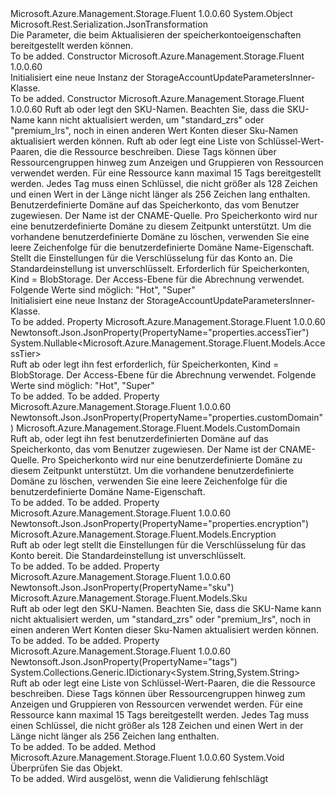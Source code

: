 <Type Name="StorageAccountUpdateParametersInner" FullName="Microsoft.Azure.Management.Storage.Fluent.Models.StorageAccountUpdateParametersInner">
  <TypeSignature Language="C#" Value="public class StorageAccountUpdateParametersInner" />
  <TypeSignature Language="ILAsm" Value=".class public auto ansi beforefieldinit StorageAccountUpdateParametersInner extends System.Object" />
  <TypeSignature Language="DocId" Value="T:Microsoft.Azure.Management.Storage.Fluent.Models.StorageAccountUpdateParametersInner" />
  <TypeSignature Language="VB.NET" Value="Public Class StorageAccountUpdateParametersInner" />
  <TypeSignature Language="F#" Value="type StorageAccountUpdateParametersInner = class" />
  <AssemblyInfo>
    <AssemblyName>Microsoft.Azure.Management.Storage.Fluent</AssemblyName>
    <AssemblyVersion>1.0.0.60</AssemblyVersion>
  </AssemblyInfo>
  <Base>
    <BaseTypeName>System.Object</BaseTypeName>
  </Base>
  <Interfaces />
  <Attributes>
    <Attribute>
      <AttributeName>Microsoft.Rest.Serialization.JsonTransformation</AttributeName>
    </Attribute>
  </Attributes>
  <Docs>
    <summary>
            Die Parameter, die beim Aktualisieren der speicherkontoeigenschaften bereitgestellt werden können.
            </summary>
    <remarks>To be added.</remarks>
  </Docs>
  <Members>
    <Member MemberName=".ctor">
      <MemberSignature Language="C#" Value="public StorageAccountUpdateParametersInner ();" />
      <MemberSignature Language="ILAsm" Value=".method public hidebysig specialname rtspecialname instance void .ctor() cil managed" />
      <MemberSignature Language="DocId" Value="M:Microsoft.Azure.Management.Storage.Fluent.Models.StorageAccountUpdateParametersInner.#ctor" />
      <MemberSignature Language="VB.NET" Value="Public Sub New ()" />
      <MemberType>Constructor</MemberType>
      <AssemblyInfo>
        <AssemblyName>Microsoft.Azure.Management.Storage.Fluent</AssemblyName>
        <AssemblyVersion>1.0.0.60</AssemblyVersion>
      </AssemblyInfo>
      <Parameters />
      <Docs>
        <summary>
            Initialisiert eine neue Instanz der StorageAccountUpdateParametersInner-Klasse.
            </summary>
        <remarks>To be added.</remarks>
      </Docs>
    </Member>
    <Member MemberName=".ctor">
      <MemberSignature Language="C#" Value="public StorageAccountUpdateParametersInner (Microsoft.Azure.Management.Storage.Fluent.Models.Sku sku = null, System.Collections.Generic.IDictionary&lt;string,string&gt; tags = null, Microsoft.Azure.Management.Storage.Fluent.Models.CustomDomain customDomain = null, Microsoft.Azure.Management.Storage.Fluent.Models.Encryption encryption = null, Nullable&lt;Microsoft.Azure.Management.Storage.Fluent.Models.AccessTier&gt; accessTier = null);" />
      <MemberSignature Language="ILAsm" Value=".method public hidebysig specialname rtspecialname instance void .ctor(class Microsoft.Azure.Management.Storage.Fluent.Models.Sku sku, class System.Collections.Generic.IDictionary`2&lt;string, string&gt; tags, class Microsoft.Azure.Management.Storage.Fluent.Models.CustomDomain customDomain, class Microsoft.Azure.Management.Storage.Fluent.Models.Encryption encryption, valuetype System.Nullable`1&lt;valuetype Microsoft.Azure.Management.Storage.Fluent.Models.AccessTier&gt; accessTier) cil managed" />
      <MemberSignature Language="DocId" Value="M:Microsoft.Azure.Management.Storage.Fluent.Models.StorageAccountUpdateParametersInner.#ctor(Microsoft.Azure.Management.Storage.Fluent.Models.Sku,System.Collections.Generic.IDictionary{System.String,System.String},Microsoft.Azure.Management.Storage.Fluent.Models.CustomDomain,Microsoft.Azure.Management.Storage.Fluent.Models.Encryption,System.Nullable{Microsoft.Azure.Management.Storage.Fluent.Models.AccessTier})" />
      <MemberSignature Language="F#" Value="new Microsoft.Azure.Management.Storage.Fluent.Models.StorageAccountUpdateParametersInner : Microsoft.Azure.Management.Storage.Fluent.Models.Sku * System.Collections.Generic.IDictionary&lt;string, string&gt; * Microsoft.Azure.Management.Storage.Fluent.Models.CustomDomain * Microsoft.Azure.Management.Storage.Fluent.Models.Encryption * Nullable&lt;Microsoft.Azure.Management.Storage.Fluent.Models.AccessTier&gt; -&gt; Microsoft.Azure.Management.Storage.Fluent.Models.StorageAccountUpdateParametersInner" Usage="new Microsoft.Azure.Management.Storage.Fluent.Models.StorageAccountUpdateParametersInner (sku, tags, customDomain, encryption, accessTier)" />
      <MemberType>Constructor</MemberType>
      <AssemblyInfo>
        <AssemblyName>Microsoft.Azure.Management.Storage.Fluent</AssemblyName>
        <AssemblyVersion>1.0.0.60</AssemblyVersion>
      </AssemblyInfo>
      <Parameters>
        <Parameter Name="sku" Type="Microsoft.Azure.Management.Storage.Fluent.Models.Sku" />
        <Parameter Name="tags" Type="System.Collections.Generic.IDictionary&lt;System.String,System.String&gt;" />
        <Parameter Name="customDomain" Type="Microsoft.Azure.Management.Storage.Fluent.Models.CustomDomain" />
        <Parameter Name="encryption" Type="Microsoft.Azure.Management.Storage.Fluent.Models.Encryption" />
        <Parameter Name="accessTier" Type="System.Nullable&lt;Microsoft.Azure.Management.Storage.Fluent.Models.AccessTier&gt;" />
      </Parameters>
      <Docs>
        <param name="sku">Ruft ab oder legt den SKU-Namen. Beachten Sie, dass die SKU-Name kann nicht aktualisiert werden, um "standard_zrs" oder "premium_lrs", noch in einen anderen Wert Konten dieser Sku-Namen aktualisiert werden können.</param>
        <param name="tags">Ruft ab oder legt eine Liste von Schlüssel-Wert-Paaren, die die Ressource beschreiben. Diese Tags können über Ressourcengruppen hinweg zum Anzeigen und Gruppieren von Ressourcen verwendet werden. Für eine Ressource kann maximal 15 Tags bereitgestellt werden. Jedes Tag muss einen Schlüssel, die nicht größer als 128 Zeichen und einen Wert in der Länge nicht länger als 256 Zeichen lang enthalten.</param>
        <param name="customDomain">Benutzerdefinierte Domäne auf das Speicherkonto, das vom Benutzer zugewiesen. Der Name ist der CNAME-Quelle. Pro Speicherkonto wird nur eine benutzerdefinierte Domäne zu diesem Zeitpunkt unterstützt. Um die vorhandene benutzerdefinierte Domäne zu löschen, verwenden Sie eine leere Zeichenfolge für die benutzerdefinierte Domäne Name-Eigenschaft.</param>
        <param name="encryption">Stellt die Einstellungen für die Verschlüsselung für das Konto an. Die Standardeinstellung ist unverschlüsselt.</param>
        <param name="accessTier">Erforderlich für Speicherkonten, Kind = BlobStorage. Der Access-Ebene für die Abrechnung verwendet. Folgende Werte sind möglich: "Hot", "Super"</param>
        <summary>
            Initialisiert eine neue Instanz der StorageAccountUpdateParametersInner-Klasse.
            </summary>
        <remarks>To be added.</remarks>
      </Docs>
    </Member>
    <Member MemberName="AccessTier">
      <MemberSignature Language="C#" Value="public Nullable&lt;Microsoft.Azure.Management.Storage.Fluent.Models.AccessTier&gt; AccessTier { get; set; }" />
      <MemberSignature Language="ILAsm" Value=".property instance valuetype System.Nullable`1&lt;valuetype Microsoft.Azure.Management.Storage.Fluent.Models.AccessTier&gt; AccessTier" />
      <MemberSignature Language="DocId" Value="P:Microsoft.Azure.Management.Storage.Fluent.Models.StorageAccountUpdateParametersInner.AccessTier" />
      <MemberSignature Language="VB.NET" Value="Public Property AccessTier As Nullable(Of AccessTier)" />
      <MemberSignature Language="F#" Value="member this.AccessTier : Nullable&lt;Microsoft.Azure.Management.Storage.Fluent.Models.AccessTier&gt; with get, set" Usage="Microsoft.Azure.Management.Storage.Fluent.Models.StorageAccountUpdateParametersInner.AccessTier" />
      <MemberType>Property</MemberType>
      <AssemblyInfo>
        <AssemblyName>Microsoft.Azure.Management.Storage.Fluent</AssemblyName>
        <AssemblyVersion>1.0.0.60</AssemblyVersion>
      </AssemblyInfo>
      <Attributes>
        <Attribute>
          <AttributeName>Newtonsoft.Json.JsonProperty(PropertyName="properties.accessTier")</AttributeName>
        </Attribute>
      </Attributes>
      <ReturnValue>
        <ReturnType>System.Nullable&lt;Microsoft.Azure.Management.Storage.Fluent.Models.AccessTier&gt;</ReturnType>
      </ReturnValue>
      <Docs>
        <summary>
            Ruft ab oder legt ihn fest erforderlich, für Speicherkonten, Kind = BlobStorage. Der Access-Ebene für die Abrechnung verwendet. Folgende Werte sind möglich: "Hot", "Super"
            </summary>
        <value>To be added.</value>
        <remarks>To be added.</remarks>
      </Docs>
    </Member>
    <Member MemberName="CustomDomain">
      <MemberSignature Language="C#" Value="public Microsoft.Azure.Management.Storage.Fluent.Models.CustomDomain CustomDomain { get; set; }" />
      <MemberSignature Language="ILAsm" Value=".property instance class Microsoft.Azure.Management.Storage.Fluent.Models.CustomDomain CustomDomain" />
      <MemberSignature Language="DocId" Value="P:Microsoft.Azure.Management.Storage.Fluent.Models.StorageAccountUpdateParametersInner.CustomDomain" />
      <MemberSignature Language="VB.NET" Value="Public Property CustomDomain As CustomDomain" />
      <MemberSignature Language="F#" Value="member this.CustomDomain : Microsoft.Azure.Management.Storage.Fluent.Models.CustomDomain with get, set" Usage="Microsoft.Azure.Management.Storage.Fluent.Models.StorageAccountUpdateParametersInner.CustomDomain" />
      <MemberType>Property</MemberType>
      <AssemblyInfo>
        <AssemblyName>Microsoft.Azure.Management.Storage.Fluent</AssemblyName>
        <AssemblyVersion>1.0.0.60</AssemblyVersion>
      </AssemblyInfo>
      <Attributes>
        <Attribute>
          <AttributeName>Newtonsoft.Json.JsonProperty(PropertyName="properties.customDomain")</AttributeName>
        </Attribute>
      </Attributes>
      <ReturnValue>
        <ReturnType>Microsoft.Azure.Management.Storage.Fluent.Models.CustomDomain</ReturnType>
      </ReturnValue>
      <Docs>
        <summary>
            Ruft ab, oder legt ihn fest benutzerdefinierten Domäne auf das Speicherkonto, das vom Benutzer zugewiesen. Der Name ist der CNAME-Quelle. Pro Speicherkonto wird nur eine benutzerdefinierte Domäne zu diesem Zeitpunkt unterstützt. Um die vorhandene benutzerdefinierte Domäne zu löschen, verwenden Sie eine leere Zeichenfolge für die benutzerdefinierte Domäne Name-Eigenschaft.
            </summary>
        <value>To be added.</value>
        <remarks>To be added.</remarks>
      </Docs>
    </Member>
    <Member MemberName="Encryption">
      <MemberSignature Language="C#" Value="public Microsoft.Azure.Management.Storage.Fluent.Models.Encryption Encryption { get; set; }" />
      <MemberSignature Language="ILAsm" Value=".property instance class Microsoft.Azure.Management.Storage.Fluent.Models.Encryption Encryption" />
      <MemberSignature Language="DocId" Value="P:Microsoft.Azure.Management.Storage.Fluent.Models.StorageAccountUpdateParametersInner.Encryption" />
      <MemberSignature Language="VB.NET" Value="Public Property Encryption As Encryption" />
      <MemberSignature Language="F#" Value="member this.Encryption : Microsoft.Azure.Management.Storage.Fluent.Models.Encryption with get, set" Usage="Microsoft.Azure.Management.Storage.Fluent.Models.StorageAccountUpdateParametersInner.Encryption" />
      <MemberType>Property</MemberType>
      <AssemblyInfo>
        <AssemblyName>Microsoft.Azure.Management.Storage.Fluent</AssemblyName>
        <AssemblyVersion>1.0.0.60</AssemblyVersion>
      </AssemblyInfo>
      <Attributes>
        <Attribute>
          <AttributeName>Newtonsoft.Json.JsonProperty(PropertyName="properties.encryption")</AttributeName>
        </Attribute>
      </Attributes>
      <ReturnValue>
        <ReturnType>Microsoft.Azure.Management.Storage.Fluent.Models.Encryption</ReturnType>
      </ReturnValue>
      <Docs>
        <summary>
            Ruft ab oder legt stellt die Einstellungen für die Verschlüsselung für das Konto bereit. Die Standardeinstellung ist unverschlüsselt.
            </summary>
        <value>To be added.</value>
        <remarks>To be added.</remarks>
      </Docs>
    </Member>
    <Member MemberName="Sku">
      <MemberSignature Language="C#" Value="public Microsoft.Azure.Management.Storage.Fluent.Models.Sku Sku { get; set; }" />
      <MemberSignature Language="ILAsm" Value=".property instance class Microsoft.Azure.Management.Storage.Fluent.Models.Sku Sku" />
      <MemberSignature Language="DocId" Value="P:Microsoft.Azure.Management.Storage.Fluent.Models.StorageAccountUpdateParametersInner.Sku" />
      <MemberSignature Language="VB.NET" Value="Public Property Sku As Sku" />
      <MemberSignature Language="F#" Value="member this.Sku : Microsoft.Azure.Management.Storage.Fluent.Models.Sku with get, set" Usage="Microsoft.Azure.Management.Storage.Fluent.Models.StorageAccountUpdateParametersInner.Sku" />
      <MemberType>Property</MemberType>
      <AssemblyInfo>
        <AssemblyName>Microsoft.Azure.Management.Storage.Fluent</AssemblyName>
        <AssemblyVersion>1.0.0.60</AssemblyVersion>
      </AssemblyInfo>
      <Attributes>
        <Attribute>
          <AttributeName>Newtonsoft.Json.JsonProperty(PropertyName="sku")</AttributeName>
        </Attribute>
      </Attributes>
      <ReturnValue>
        <ReturnType>Microsoft.Azure.Management.Storage.Fluent.Models.Sku</ReturnType>
      </ReturnValue>
      <Docs>
        <summary>
            Ruft ab oder legt den SKU-Namen. Beachten Sie, dass die SKU-Name kann nicht aktualisiert werden, um "standard_zrs" oder "premium_lrs", noch in einen anderen Wert Konten dieser Sku-Namen aktualisiert werden können.
            </summary>
        <value>To be added.</value>
        <remarks>To be added.</remarks>
      </Docs>
    </Member>
    <Member MemberName="Tags">
      <MemberSignature Language="C#" Value="public System.Collections.Generic.IDictionary&lt;string,string&gt; Tags { get; set; }" />
      <MemberSignature Language="ILAsm" Value=".property instance class System.Collections.Generic.IDictionary`2&lt;string, string&gt; Tags" />
      <MemberSignature Language="DocId" Value="P:Microsoft.Azure.Management.Storage.Fluent.Models.StorageAccountUpdateParametersInner.Tags" />
      <MemberSignature Language="VB.NET" Value="Public Property Tags As IDictionary(Of String, String)" />
      <MemberSignature Language="F#" Value="member this.Tags : System.Collections.Generic.IDictionary&lt;string, string&gt; with get, set" Usage="Microsoft.Azure.Management.Storage.Fluent.Models.StorageAccountUpdateParametersInner.Tags" />
      <MemberType>Property</MemberType>
      <AssemblyInfo>
        <AssemblyName>Microsoft.Azure.Management.Storage.Fluent</AssemblyName>
        <AssemblyVersion>1.0.0.60</AssemblyVersion>
      </AssemblyInfo>
      <Attributes>
        <Attribute>
          <AttributeName>Newtonsoft.Json.JsonProperty(PropertyName="tags")</AttributeName>
        </Attribute>
      </Attributes>
      <ReturnValue>
        <ReturnType>System.Collections.Generic.IDictionary&lt;System.String,System.String&gt;</ReturnType>
      </ReturnValue>
      <Docs>
        <summary>
            Ruft ab oder legt eine Liste von Schlüssel-Wert-Paaren, die die Ressource beschreiben.
            Diese Tags können über Ressourcengruppen hinweg zum Anzeigen und Gruppieren von Ressourcen verwendet werden. Für eine Ressource kann maximal 15 Tags bereitgestellt werden. Jedes Tag muss einen Schlüssel, die nicht größer als 128 Zeichen und einen Wert in der Länge nicht länger als 256 Zeichen lang enthalten.
            </summary>
        <value>To be added.</value>
        <remarks>To be added.</remarks>
      </Docs>
    </Member>
    <Member MemberName="Validate">
      <MemberSignature Language="C#" Value="public virtual void Validate ();" />
      <MemberSignature Language="ILAsm" Value=".method public hidebysig newslot virtual instance void Validate() cil managed" />
      <MemberSignature Language="DocId" Value="M:Microsoft.Azure.Management.Storage.Fluent.Models.StorageAccountUpdateParametersInner.Validate" />
      <MemberSignature Language="VB.NET" Value="Public Overridable Sub Validate ()" />
      <MemberSignature Language="F#" Value="abstract member Validate : unit -&gt; unit&#xA;override this.Validate : unit -&gt; unit" Usage="storageAccountUpdateParametersInner.Validate " />
      <MemberType>Method</MemberType>
      <AssemblyInfo>
        <AssemblyName>Microsoft.Azure.Management.Storage.Fluent</AssemblyName>
        <AssemblyVersion>1.0.0.60</AssemblyVersion>
      </AssemblyInfo>
      <ReturnValue>
        <ReturnType>System.Void</ReturnType>
      </ReturnValue>
      <Parameters />
      <Docs>
        <summary>
            Überprüfen Sie das Objekt.
            </summary>
        <remarks>To be added.</remarks>
        <exception cref="T:Microsoft.Rest.ValidationException">
            Wird ausgelöst, wenn die Validierung fehlschlägt
            </exception>
      </Docs>
    </Member>
  </Members>
</Type>